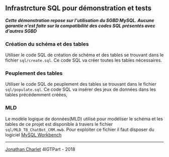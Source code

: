 ## Infrastrcture SQL pour démonstration et tests
_**Cette démonstration repose sur l'utilisation du SGBD MySQL. Aucune garantie n'est faite sur la compatibilité des codes SQL présentés avec d'autres SGBD**_

### Création du schéma et des tables
Utiliser le code SQL de création de schéma et des tables se trouvant dans le fichier `sql/create.sql`.
Ce code SQL va créer toutes les tables nécessaires.

### Peuplement des tables
Utiliser le code SQL de peuplement des tables se trouvant dans le fichier `sql/populate.sql`.
Ce code SQL va insérer des jeux de données dans les tables précédemment créées,

### MLD
Le modèle logique de données(MLD) utilisé pour modéliser le schéma et les tables de ce projet est disponible à travers le fichier `sql/MLD_TB_ChatBot_CRM.mwb`.
Pour exploiter ce fichier il faut disposer du logiciel [MySQL Workbench](https://www.mysql.com/fr/products/workbench/)

---
[Jonathan Charlet](mailto:jonathan.charlet@bluewin.ch) 4IGTPart - 2018
